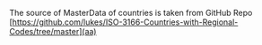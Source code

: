 The source of MasterData of countries is taken from GitHub Repo [https://github.com/lukes/ISO-3166-Countries-with-Regional-Codes/tree/master](aa)
